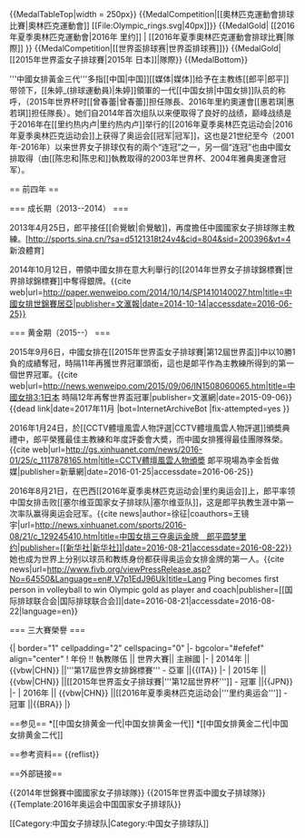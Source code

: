 {{MedalTableTop|width = 250px}}
{{MedalCompetition|[[奧林匹克運動會排球比賽|奧林匹克運動會]] [[File:Olympic_rings.svg|40px]]}}
{{MedalGold| [[2016年夏季奧林匹克運動會|2016年 里约]] | [[2016年夏季奧林匹克運動會排球比賽|隊際]] }}
{{MedalCompetition|[[世界盃排球赛|世界盃排球赛]]}}
{{MedalGold| [[2015年世界盃女子排球賽|2015年 日本]]|隊際}}
{{MedalBottom}}

'''中國女排黃金三代'''多指[[中国|中国]][[媒体|媒体]]给予在主教练[[郎平|郎平]]带领下，[[朱婷_(排球運動員)|朱婷]]領軍的一代[[中国女排|中国女排]]队员的称呼，（2015年世界杯时[[曾春蕾|曾春蕾]]担任隊長、2016年里約奧運會[[惠若琪|惠若琪]]担任隊長）。她们自2014年首次组队以来便取得了良好的战绩，巅峰战绩是于2016年在[[里约热内卢|里约热内卢]]举行的[[2016年夏季奥林匹克运动会|2016年夏季奥林匹克运动会]]上获得了奥运会[[冠军|冠军]]，这也是21世纪至今（2001年-2016年）以来世界女子排球仅有的兩个“连冠”之一，另一個“连冠”也由中國女排取得（由[[陈忠和|陈忠和]]執教取得的2003年世界杯、2004年雅典奧運會冠军）。

== 前四年 ==

=== 成长期（2013--2014） ===

2013年4月25日，郎平接任[[俞覺敏|俞覺敏]]，再度擔任中國國家女子排球隊主教練。<ref>[http://sports.sina.cn/?sa=d5121318t24v4&cid=804&sid=200396&vt=4 新浪體育]</ref>

2014年10月12日，帶領中國女排在意大利舉行的[[2014年世界女子排球錦標賽|世界排球錦標賽]]中奪得銀牌。<ref>{{cite web|url=http://paper.wenweipo.com/2014/10/14/SP1410140027.htm|title=中國女排世錦賽居亞|publisher=文滙報|date=2014-10-14|accessdate=2016-06-25}}</ref>

=== 黄金期（2015--） ===

2015年9月6日，中國女排在[[2015年世界盃女子排球賽|第12屆世界盃]]中以10勝1負的成績奪冠，時隔11年再獲世界冠軍頭銜，這也是郞平作為主教練所得到的第一個世界冠軍。<ref>{{cite web|url=http://news.wenweipo.com/2015/09/06/IN1508060065.htm|title=中國女排3:1日本 時隔12年再奪世界盃冠軍|publisher=文滙網|date=2015-09-06}}{{dead link|date=2017年11月 |bot=InternetArchiveBot |fix-attempted=yes }}</ref>

2016年1月24日，於[[CCTV體壇風雲人物評選|CCTV體壇風雲人物評選]]頒奬典禮中，郎平榮獲最佳主教練和年度評委會大奬，而中國女排獲得最佳團隊殊榮。<ref>{{cite web|url=http://gs.xinhuanet.com/news/2016-01/25/c_1117878165.htm|title=CCTV體壇風雲人物頒奬 郞平現場為李金哲做媒|publisher=新華網|date=2016-01-25|accessdate=2016-06-25}}</ref>

2016年8月21日，在巴西[[2016年夏季奥林匹克运动会|里约奥运会]]上，郎平率领中国女排击败[[塞尔维亚国家女子排球队|塞尔维亚队]]，这是郎平执教生涯中第一次率队赢得奥运会冠军。<ref>{{cite news|author=徐征|coauthors=王镜宇|url=http://news.xinhuanet.com/sports/2016-08/21/c_129245410.htm|title=中国女排三夺奥运金牌　郎平圆梦里约|publisher=[[新华社|新华社]]|date=2016-08-21|accessdate=2016-08-22}}</ref>她也成为世界上分别以球员和教练身份都获得奥运会女排金牌的第一人。<ref>{{cite news|url=http://www.fivb.org/viewPressRelease.asp?No=64550&Language=en#.V7p1EdJ96Uk|title=Lang Ping becomes first person in volleyball to win Olympic gold as player and coach|publisher=[[国际排球联合会|国际排球联合会]]|date=2016-08-21|accessdate=2016-08-22|language=en}}</ref>

=== 三大賽榮譽 ===

{| border="1" cellpadding="2" cellspacing="0"
|- bgcolor="#efefef" align="center" 
! 年份 !! 執教隊伍 || 世界大賽|| 主辦國 
|-
| 2014年 || {{vbw|CHN}} ||'''第17屆世界女排錦標賽''' - 亞軍 ||{{ITA}} 
|-
| 2015年 || {{vbw|CHN}} ||[[2015年世界盃女子排球賽|'''第12屆世界杯''']] - 冠軍 ||{{JPN}} 
|-
| 2016年 || {{vbw|CHN}} ||[[2016年夏季奥林匹克运动会|'''里约奥运会''']] - 冠軍 ||{{BRA}} 
|}

==参见==
*[[中国女排黄金一代|中国女排黄金一代]]
*[[中国女排黄金二代|中国女排黄金二代]]

==参考资料==
{{reflist}}

==外部链接==
 

{{2014年世錦賽中國國家女子排球隊}}
{{2015年世界盃中國女子排球隊}}
{{Template:2016年奥运会中国国家女子排球队}}

[[Category:中国女子排球队|Category:中国女子排球队]]